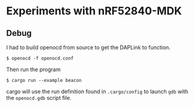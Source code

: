 # Experiments with nRF52840-MDK

## Debug

I had to build openocd from source to get the DAPLink to function.

```
$ openocd -f openocd.conf 
```

Then run the program

```
$ cargo run --example beacon
```

cargo will use the run definition found in `.cargo/config` to launch `gdb` with
the `openocd.gdb` script file.
